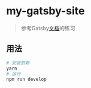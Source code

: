 # my-gatsby-site

> 参考Gatsby[文档](https://www.gatsbyjs.com/docs/tutorial/)的练习

## 用法

```bash
# 安装依赖
yarn
# 运行
npm run develop
```
